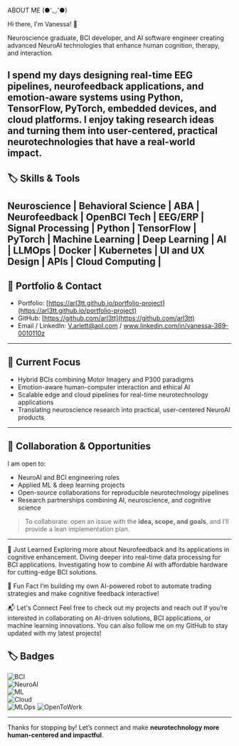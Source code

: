 ABOUT ME (●'◡'●)

Hi there, I'm Vanessa! 👋

Neuroscience graduate, BCI developer, and AI software engineer creating advanced NeuroAI technologies that enhance human cognition, therapy, and interaction.

I spend my days designing **real-time EEG pipelines, neurofeedback applications, and emotion-aware systems** using **Python, TensorFlow, PyTorch, embedded devices, and cloud platforms**. I enjoy taking **research ideas and turning them into user-centered, practical neurotechnologies** that have a real-world impact.
---
## 🏷️ Skills & Tools
Neuroscience | Behavioral Science | ABA | Neurofeedback | OpenBCI Tech | EEG/ERP | Signal Processing | Python | TensorFlow | PyTorch | Machine Learning | Deep Learning | AI | LLMOps | Docker | Kubernetes | UI and UX Design | APIs | Cloud Computing |
---

## 🔗 Portfolio & Contact
- Portfolio: [https://arl3tt.github.io/portfolio-project](https://arl3tt.github.io/portfolio-project)  
- GitHub: [https://github.com/arl3tt](https://github.com/arl3tt)  
- Email / LinkedIn: V.arlett@aol.com / www.linkedin.com/in/vanessa-369-0010110z
  
---
## 🌱 Current Focus
- Hybrid BCIs combining Motor Imagery and P300 paradigms  
- Emotion-aware human-computer interaction and ethical AI  
- Scalable edge and cloud pipelines for real-time neurotechnology applications  
- Translating neuroscience research into practical, user-centered NeuroAI products  

---

## 🤝 Collaboration & Opportunities
I am open to:  
- NeuroAI and BCI engineering roles  
- Applied ML & deep learning projects  
- Open-source collaborations for reproducible neurotechnology pipelines  
- Research partnerships combining AI, neuroscience, and cognitive science  
> To collaborate: open an issue with the **idea, scope, and goals**, and I’ll provide a lean implementation plan.
---
🌱 Just Learned
Exploring more about Neurofeedback and its applications in cognitive enhancement.
Diving deeper into real-time data processing for BCI applications.
Investigating how to combine AI with affordable hardware for cutting-edge BCI solutions.

🤖 Fun Fact
I’m building my own AI-powered robot to automate trading strategies and make cognitive feedback interactive!

📬 Let's Connect
Feel free to check out my projects and reach out if you’re interested in collaborating on AI-driven solutions, BCI applications, or machine learning innovations. You can also follow me on my GitHub to stay updated with my latest projects!
<!---
--->
## 🏷️ Badges
![BCI](https://img.shields.io/badge/BCI-EEG%20%7C%20OpenBCI-informational)  
![NeuroAI](https://img.shields.io/badge/NeuroAI-Neuroscience%20%7C%20BCI%20%7C%20AI%20%7C%20Cognition-blue)  
![ML](https://img.shields.io/badge/ML%2FDL-TensorFlow%20%7C%20PyTorch%20%7C%20Keras-orange)  
![Cloud](https://img.shields.io/badge/Cloud-APIs%20%7C%20GCP%20%7C%20Azure-success)  
![MLOps](https://img.shields.io/badge/MLOps-Docker%20%7C%20Git%20%7C%20Kubernetes%20%7C%20CI%2FCD-brightgreen) 
![OpenToWork](https://img.shields.io/badge/Open%20to-BCI%20%7C%20NeuroAI%20roles-purple)

---
Thanks for stopping by! Let’s connect and make **neurotechnology more human-centered and impactful**.  
